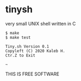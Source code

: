 # tinysh
very small UNIX shell written in C
```
$ make
$ make test

Tiny.sh Version 0.1
Copyleft (C) 2020 Kaleb H.
Ctr.Z to Exit

~ 
```

THIS IS FREE SOFTWARE
